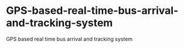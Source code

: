 GPS-based-real-time-bus-arrival-and-tracking-system
===================================================

GPS based real time bus arrival and tracking system